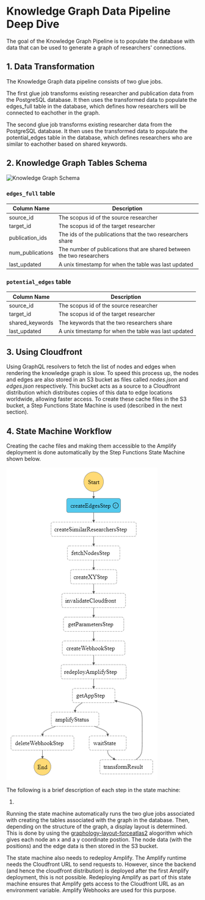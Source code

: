 # Knowledge Graph Data Pipeline Deep Dive

The goal of the Knowledge Graph Pipeline is to populate the database with data that can be used to generate a graph of researchers' connections.

## 1. Data Transformation
The Knowledge Graph data pipeline consists of two glue jobs. 

The first glue job transforms existing researcher and publication data from the PostgreSQL database. It then uses the transformed data to populate the edges_full table in the database, which defines how researchers will be connected to eachother in the graph. 

The second glue job transforms existing researcher data from the PostgreSQL database. It then uses the transformed data to populate the potential_edges table in the database, which defines researchers who are similar to eachother based on shared keywords.


## 2. Knowledge Graph Tables Schema

![Knowledge Graph Schema](images/KnowledgeGraphDatabaseSchema.png)

### `edges_full` table

| Column Name | Description 
| ----------- | ----------- 
| source_id | The scopus id of the source researcher
| target_id | The scopus id of the target researcher
| publication_ids | The ids of the publications that the two researchers share
| num_publications | The number of publications that are shared between the two researchers
| last_updated | A unix timestamp for when the table was last updated


### `potential_edges` table

| Column Name | Description 
| ----------- | ----------- 
| source_id | The scopus id of the source researcher
| target_id | The scopus id of the target researcher
| shared_keywords | The keywords that the two researchers share
| last_updated | A unix timestamp for when the table was last updated

## 3. Using Cloudfront

Using GraphQL resolvers to fetch the list of nodes and edges when rendering the knowledge graph is slow. To speed this process up, the nodes and edges are also stored in an S3 bucket as files called *nodes.json* and *edges.json* respectively. This bucket acts as a source to a Cloudfront distribution which distributes copies of this data to edge locations worldwide, allowing faster access. To create these cache files in the S3 bucket, a Step Functions State Machine is used (described in the next section).

## 4. State Machine Workflow

Creating the cache files and making them accessible to the Amplify deployment is done automatically by the Step Functions State Machine shown below.

![alt text](images/p3/deepdive/stepfunctions_graph.png)

The following is a brief description of each step in the state machine:

1. 

Running the state machine automatically runs the two glue jobs associated with creating the tables associated with the graph in the database. Then, depending on the structure of the graph, a display layout is determined. This is done by using the [graphology-layout-forceatlas2](https://www.npmjs.com/package/graphology-layout-forceatlas2) alogorithm which gives each node an x and a y coordinate postion. The node data (with the positions) and the edge data is then stored in the S3 bucket.

The state machine also needs to redeploy Amplify. The Amplify runtime needs the Cloudfront URL to send requests to. However, since the backend (and hence the cloudfront distribution) is deployed after the first Amplify deployment, this is not possible. Redeploying Amplify as part of this state machine ensures that Amplify gets access to the Cloudfront URL as an environment variable. Amplify Webhooks are used for this purpose.